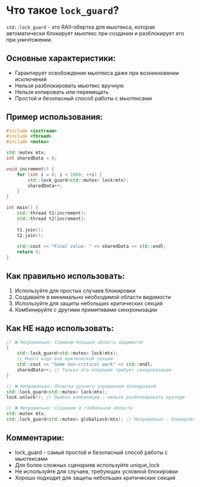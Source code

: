 # Что такое `lock_guard`?

`std::lock_guard` - это RAII-обертка для мьютекса, которая автоматически блокирует мьютекс при создании и разблокирует его при уничтожении.

## Основные характеристики:
- Гарантирует освобождение мьютекса даже при возникновении исключений
- Нельзя разблокировать мьютекс вручную
- Нельзя копировать или перемещать
- Простой и безопасный способ работы с мьютексами

## Пример использования:

```cpp
#include <iostream>
#include <thread>
#include <mutex>

std::mutex mtx;
int sharedData = 0;

void increment() {
    for (int i = 0; i < 1000; ++i) {
        std::lock_guard<std::mutex> lock(mtx);
        sharedData++;
    }
}

int main() {
    std::thread t1(increment);
    std::thread t2(increment);
    
    t1.join();
    t2.join();
    
    std::cout << "Final value: " << sharedData << std::endl;
    return 0;
}
```

## Как правильно использовать:
1. Используйте для простых случаев блокировки
2. Создавайте в минимально необходимой области видимости
3. Используйте для защиты небольших критических секций
4. Комбинируйте с другими примитивами синхронизации

## Как НЕ надо использовать:
```cpp
// ❌ Неправильно: Слишком большая область видимости
{
    std::lock_guard<std::mutex> lock(mtx);
    // Много кода вне критической секции
    std::cout << "Some non-critical work" << std::endl;
    sharedData++; // Только эта операция требует синхронизации
}

// ❌ Неправильно: Попытка ручного управления блокировкой
std::lock_guard<std::mutex> lock(mtx);
lock.unlock(); // Ошибка компиляции - нельзя разблокировать вручную

// ❌ Неправильно: Создание в глобальной области
std::mutex mtx;
std::lock_guard<std::mutex> globalLock(mtx); // Неправильно - блокировка на всю жизнь программы
```

## Комментарии:
- lock_guard - самый простой и безопасный способ работы с мьютексами
- Для более сложных сценариев используйте unique_lock
- Не используйте для случаев, требующих условной блокировки
- Хорошо подходит для защиты небольших критических секций 